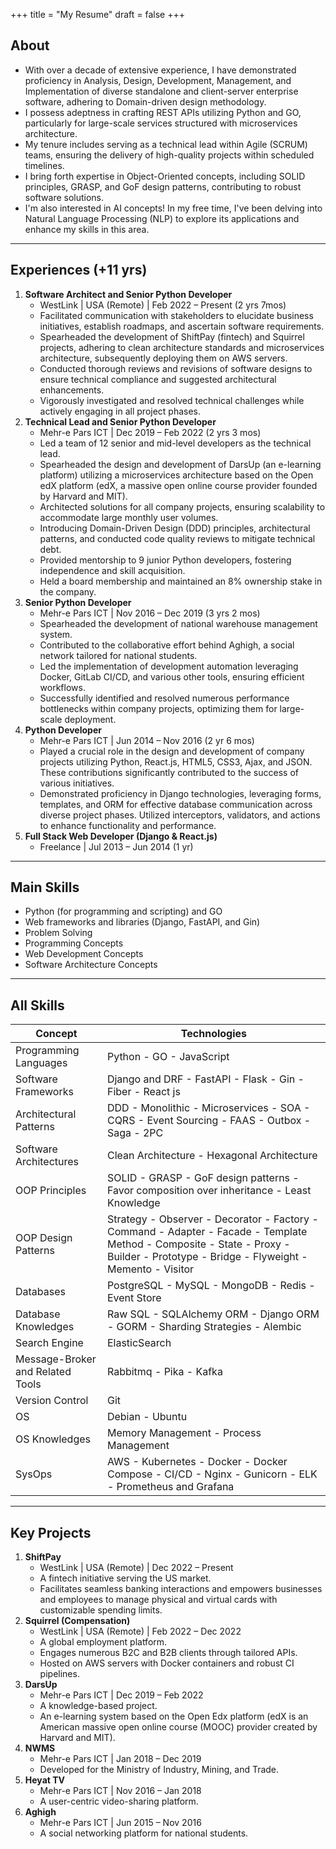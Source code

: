 +++
title = "My Resume"
draft = false
+++

## About

- With over a decade of extensive experience, I have demonstrated proficiency in Analysis, Design, Development, Management, and Implementation of diverse standalone and client-server enterprise software, adhering to Domain-driven design methodology.
- I possess adeptness in crafting REST APIs utilizing Python and GO, particularly for large-scale services structured with microservices architecture.
- My tenure includes serving as a technical lead within Agile (SCRUM) teams, ensuring the delivery of high-quality projects within scheduled timelines.
- I bring forth expertise in Object-Oriented concepts, including SOLID principles, GRASP, and GoF design patterns, contributing to robust software solutions.
- I'm also interested in AI concepts! In my free time, I've been delving into Natural Language Processing (NLP) to explore its applications and enhance my skills in this area.

---

## Experiences (+11 yrs)

1. **Software Architect and Senior Python Developer**
   - WestLink | USA (Remote) | Feb 2022 – Present (2 yrs 7mos)
   - Facilitated communication with stakeholders to elucidate business initiatives, establish roadmaps, and ascertain software requirements.
   - Spearheaded the development of ShiftPay (fintech) and Squirrel projects, adhering to clean architecture standards and microservices architecture, subsequently deploying them on AWS servers.
   - Conducted thorough reviews and revisions of software designs to ensure technical compliance and suggested architectural enhancements.
   - Vigorously investigated and resolved technical challenges while actively engaging in all project phases.
2. **Technical Lead and Senior Python Developer**
   - Mehr-e Pars ICT | Dec 2019 – Feb 2022 (2 yrs 3 mos)
   - Led a team of 12 senior and mid-level developers as the technical lead.
   - Spearheaded the design and development of DarsUp (an e-learning platform) utilizing a microservices architecture based on the Open edX platform (edX, a massive open online course provider founded by Harvard and MIT).
   - Architected solutions for all company projects, ensuring scalability to accommodate large monthly user volumes.
   - Introducing Domain-Driven Design (DDD) principles, architectural patterns, and conducted code quality reviews to mitigate technical debt.
   - Provided mentorship to 9 junior Python developers, fostering independence and skill acquisition.
   - Held a board membership and maintained an 8% ownership stake in the company.
3. **Senior Python Developer**
   - Mehr-e Pars ICT | Nov 2016 – Dec 2019 (3 yrs 2 mos)
   - Spearheaded the development of national warehouse management system.
   - Contributed to the collaborative effort behind Aghigh, a social network tailored for national students.
   - Led the implementation of development automation leveraging Docker, GitLab CI/CD, and various other tools, ensuring efficient workflows.
   - Successfully identified and resolved numerous performance bottlenecks within company projects, optimizing them for large-scale deployment.
4. **Python Developer**
   - Mehr-e Pars ICT | Jun 2014 – Nov 2016 (2 yr 6 mos)
   - Played a crucial role in the design and development of company projects utilizing Python, React.js, HTML5, CSS3, Ajax, and JSON. These contributions significantly contributed to the success of various initiatives.
   - Demonstrated proficiency in Django technologies, leveraging forms, templates, and ORM for effective database communication across diverse project phases. Utilized interceptors, validators, and actions to enhance functionality and performance.
5. **Full Stack Web Developer (Django & React.js)**
   - Freelance | Jul 2013 – Jun 2014 (1 yr)

---

## Main Skills

- Python (for programming and scripting) and GO
- Web frameworks and libraries (Django, FastAPI, and Gin)
- Problem Solving
- Programming Concepts
- Web Development Concepts
- Software Architecture Concepts

---

## All Skills

| Concept                          | Technologies                                                                                                                                                                        |
| -------------------------------- |-------------------------------------------------------------------------------------------------------------------------------------------------------------------------------------|
| Programming Languages            | Python - GO - JavaScript                                                                                                                                                            |
| Software Frameworks              | Django and DRF - FastAPI - Flask - Gin - Fiber - React js                                                                                                                           |
| Architectural Patterns           | DDD - Monolithic - Microservices - SOA - CQRS - Event Sourcing - FAAS - Outbox - Saga - 2PC                                                                                         |
| Software Architectures           | Clean Architecture - Hexagonal Architecture                                                                                                                                         |
| OOP Principles                   | SOLID - GRASP - GoF design patterns - Favor composition over inheritance - Least Knowledge                                                                                          |
| OOP Design Patterns              | Strategy - Observer - Decorator - Factory - Command - Adapter - Facade - Template Method - Composite - State - Proxy - Builder - Prototype - Bridge - Flyweight - Memento - Visitor |
| Databases                        | PostgreSQL - MySQL - MongoDB - Redis - Event Store                                                                                                                                  |
| Database Knowledges              | Raw SQL - SQLAlchemy ORM - Django ORM - GORM - Sharding Strategies - Alembic                                                                                                        |
| Search Engine                    | ElasticSearch                                                                                                                                                                       |
| Message-Broker and Related Tools | Rabbitmq - Pika - Kafka                                                                                                                                                             |
| Version Control                  | Git                                                                                                                                                                                 |
| OS                               | Debian - Ubuntu                                                                                                                                                                     |
| OS Knowledges                    | Memory Management - Process Management                                                                                                                                              |
| SysOps                           | AWS - Kubernetes - Docker - Docker Compose - CI/CD - Nginx - Gunicorn - ELK - Prometheus and Grafana                                                                                |

---

## Key Projects

1. **ShiftPay**
   - WestLink | USA (Remote) | Dec 2022 – Present
   - A fintech initiative serving the US market.
   - Facilitates seamless banking interactions and empowers businesses and employees to manage physical and virtual cards with customizable spending limits.
2. **Squirrel (Compensation)**
   - WestLink | USA (Remote) | Feb 2022 – Dec 2022
   - A global employment platform.
   - Engages numerous B2C and B2B clients through tailored APIs.
   - Hosted on AWS servers with Docker containers and robust CI pipelines.
3. **DarsUp**
   - Mehr-e Pars ICT | Dec 2019 – Feb 2022
   - A knowledge-based project.
   - An e-learning system based on the Open Edx platform (edX is an American massive open online course (MOOC) provider created by Harvard and MIT).
5. **NWMS**
   - Mehr-e Pars ICT | Jan 2018 – Dec 2019
   - Developed for the Ministry of Industry, Mining, and Trade.
6. **Heyat TV**
   - Mehr-e Pars ICT | Nov 2016 – Jan 2018
   - A user-centric video-sharing platform.
7. **Aghigh**
   - Mehr-e Pars ICT | Jun 2015 – Nov 2016
   - A social networking platform for national students.
